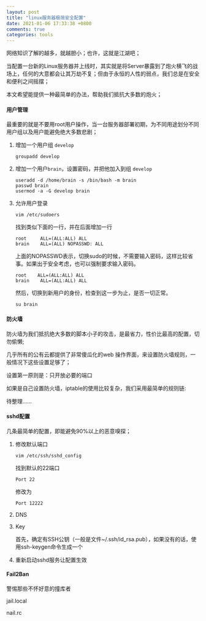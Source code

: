 ```yaml
---
layout: post
title: "linux服务器极简安全配置"
date: 2021-01-06 17:33:38 +0800
comments: true
categories: tools
---
```


网络知识了解的越多，就越胆小；也许，这就是江湖吧；

当配置一台新的Linux服务器并上线时，其实就是将Server暴露到了炮火横飞的战场上，任何的大意都会让其万劫不复；但由于永恒的人性的弱点，我们总是在安全和便利之间摇摆；

本文希望能提供一种最简单的办法，帮助我们抵抗大多数的炮火；

<!-- more -->


#### 用户管理

最重要的就是不要用root用户操作，当一台服务器部署初期，为不同用途划分不同用户组以及用户能避免绝大多数悲剧；

1. 增加一个用户组 `develop`

    ```
    groupadd develop
    ```

2. 增加一个用户`brain`，设置密码，并把他加入到组 `develop`

    ```
    useradd -d /home/brain -s /bin/bash -m brain
    passwd brain
    usermod -a -G develop brain
    ```

3. 允许用户登录

    ```
    vim /etc/sudoers
    ```

    找到类似下面的一行，并在后面增加一行

    ```
    root     ALL=(ALL:ALL) ALL
    brain    ALL=(ALL) NOPASSWD: ALL
    ```

    上面的NOPASSWD表示，切换sudo的时候，不需要输入密码，这样比较省事。如果出于安全考虑，也可以强制要求输入密码。

    ```
    root    ALL=(ALL:ALL) ALL
    brain    ALL=(ALL:ALL) ALL
    ```

    然后，切换到新用户的身份，检查到这一步为止，是否一切正常。

    ```
    su brain
    ```


#### 防火墙

防火墙为我们抵抗绝大多数的脚本小子的攻击，是最省力，性价比最高的配置，切勿偷懒;

几乎所有的公有云都提供了非常傻瓜化的web 操作界面，来设置防火墙规则，一般情况下这些设置足够了；

设置第一原则是：只开放必要的端口

如果是自己设置防火墙，iptable的使用比较复杂，我们采用最简单的规则链:

待整理......

#### sshd配置

几条最简单的配置，即能避免90%以上的恶意嗅探；

1. 修改默认端口

    ```
    vim /etc/ssh/sshd_config
    ```

    找到默认的22端口

    ```
    Port 22
    ```

    修改为

    ```
    Port 12222
    ```

2. DNS


3. Key

    首先，确定有SSH公钥（一般是文件~/.ssh/id_rsa.pub），如果没有的话，使用ssh-keygen命令生成一个

4. 重新启动sshd服务让配置生效




#### Fail2Ban

警惕那些不怀好意的撞库者

jail.local

nail.rc


